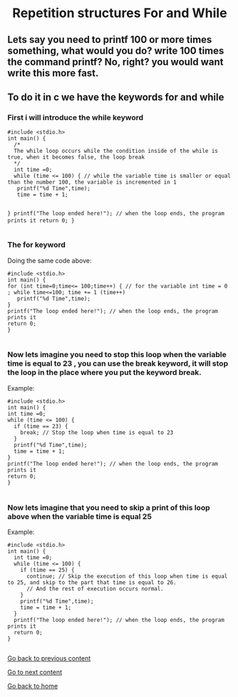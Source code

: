 <h1 align="center">Repetition structures For and While</h1>
<h2>Lets say you need to printf 100 or more times something, what would you do? write 100 times the command printf? No, right? you would want write this more fast.</h2>
<h2>To do it in c we have the keywords for and while</h2>
<h3>First i will introduce the while keyword</h3>
<pre>
<code>#include &lt;stdio.h&gt;
int main() {
  /*
  The while loop occurs while the condition inside of the while is true, when it becomes false, the loop break 
  */
  int time =0;
  while (time <= 100) { // while the variable time is smaller or equal than the number 100, the variable is incremented in 1  
   printf("%d Time",time);
   time = time + 1; 
   
  }
  printf("The loop ended here!"); // when the loop ends, the program prints it
  return 0;
}
</code>
</pre>
<h3>The for keyword</h3>
<p>Doing the same code above:</p>
<pre>
<code>#include &lt;stdio.h&gt;
int main() {
for (int time=0;time<= 100;time++) { // for the variable int time = 0 ; while time<=100; time += 1 (time++)
   printf("%d Time",time);
}   
printf("The loop ended here!"); // when the loop ends, the program prints it
return 0;
}
</code>
</pre>
<h3>Now lets imagine you need to stop this loop when the variable time is equal to 23 , you can use the break keyword, it will stop the loop in the place where you put the keyword break.</h3>
<p>Example:</p>
<pre>
<code>#include &lt;stdio.h&gt;
int main() {
int time =0;
while (time <= 100) { 
  if (time == 23) {
    break; // Stop the loop when time is equal to 23
  }
  printf("%d Time",time);
  time = time + 1;  
}
printf("The loop ended here!"); // when the loop ends, the program prints it
return 0;
}
</code>
</pre>

<h3>Now lets imagine that you need to skip a print of this loop above when the variable time is equal 25</h3> 
<p>Example:</p>
<pre>
<code>#include &lt;stdio.h&gt;
int main() {
  int time =0;
  while (time <= 100) { 
    if (time == 25) {
      continue; // Skip the execution of this loop when time is equal to 25, and skip to the part that time is equal to 26.
      // And the rest of execution occurs normal.
    }
    printf("%d Time",time);
    time = time + 1;  
  }
  printf("The loop ended here!"); // when the loop ends, the program prints it
  return 0;
}
</pre>
</code>
<a href="../../../02/pages/conditional_if_else/README.md">Go back to previous content</a> 
<p> <a href="../../../03/pages/repetition_structure_while/README.md">Go to next content</a>  </p>
<p> <a href="../../../../../../README.md">Go back to home</a> </p>


